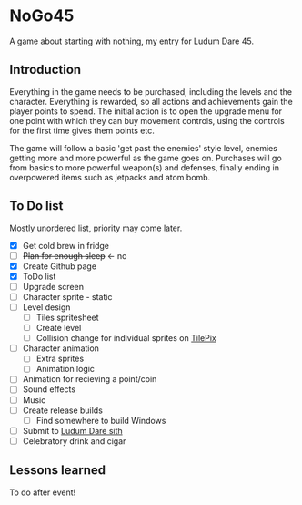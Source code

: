 # NoGo45
A game about starting with nothing, my entry for Ludum Dare 45.

## Introduction
Everything in the game needs to be purchased, including the levels and the character.  Everything is rewarded, so all
actions and achievements gain the player points to spend.  The initial action is to open the upgrade menu for one point
with which they can buy movement controls, using the controls for the first time gives them points etc.

The game will follow a basic 'get past the enemies' style level, enemies getting more and more powerful as the game goes
on.  Purchases will go from basics to more powerful weapon(s) and defenses, finally ending in overpowered items such as
jetpacks and atom bomb.

## To Do list
Mostly unordered list, priority may come later.
 - [x] Get cold brew in fridge
 - [ ] ~~Plan for enough sleep~~ <- no
 - [x] Create Github page
 - [x] ToDo list
 - [ ] Upgrade screen
 - [ ] Character sprite - static
 - [ ] Level design
   - [ ] Tiles spritesheet
   - [ ] Create level
   - [ ] Collision change for individual sprites on [TilePix](github.com/bcvery1/tilepix)
 - [ ] Character animation
   - [ ] Extra sprites
   - [ ] Animation logic
 - [ ] Animation for recieving a point/coin
 - [ ] Sound effects
 - [ ] Music
 - [ ] Create release builds
   - [ ] Find somewhere to build Windows
 - [ ] Submit to [Ludum Dare sith](ldjam.com)
 - [ ] Celebratory drink and cigar

## Lessons learned
To do after event!
